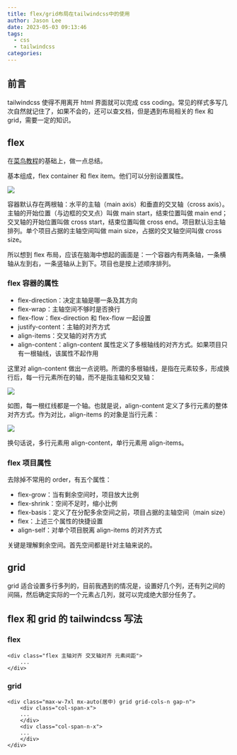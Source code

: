 ```yaml
---
title: flex/grid布局在tailwindcss中的使用
author: Jason Lee
date: 2023-05-03 09:13:46
tags:
  - css
  - tailwindcss
categories:
---
```


## 前言

tailwindcss 使得不用离开 html 界面就可以完成 css coding。常见的样式多写几次自然就记住了，如果不会的，还可以查文档，但是遇到布局相关的 flex 和 grid，需要一定的知识。

## flex

在[菜鸟教程](https://www.runoob.com/w3cnote/flex-grammar.html)的基础上，做一点总结。

基本组成，flex container 和 flex item。他们可以分别设置属性。

![](https://cdn.jsdelivr.net/gh/li199-code/blog-imgs@main/16830806001751683080598915.png)

容器默认存在两根轴：水平的主轴（main axis）和垂直的交叉轴（cross axis）。主轴的开始位置（与边框的交叉点）叫做 main start，结束位置叫做 main end；交叉轴的开始位置叫做 cross start，结束位置叫做 cross end。项目默认沿主轴排列。单个项目占据的主轴空间叫做 main size，占据的交叉轴空间叫做 cross size。

所以想到 flex 布局，应该在脑海中想起的画面是：一个容器内有两条轴，一条横轴从左到右，一条竖轴从上到下。项目也是按上述顺序排列。

### flex 容器的属性

- flex-direction：决定主轴是哪一条及其方向
- flex-wrap：主轴空间不够时是否换行
- flex-flow：flex-direction 和 flex-flow 一起设置
- justify-content：主轴的对齐方式
- align-items：交叉轴的对齐方式
- align-content：align-content 属性定义了多根轴线的对齐方式。如果项目只有一根轴线，该属性不起作用

这里对 align-content 做出一点说明。所谓的多根轴线，是指在元素较多，形成换行后，每一行元素所在的轴，而不是指主轴和交叉轴：

![](https://cdn.jsdelivr.net/gh/li199-code/blog-imgs@main/16830822436551683082242968.png)

如图，每一根红线都是一个轴。也就是说，align-content 定义了多行元素的整体对齐方式。作为对比，align-items 的对象是当行元素：

![](https://cdn.jsdelivr.net/gh/li199-code/blog-imgs@main/16830824356581683082435406.png)

换句话说，多行元素用 align-content，单行元素用 align-items。

### flex 项目属性

去除掉不常用的 order，有五个属性：

- flex-grow：当有剩余空间时，项目放大比例
- flex-shrink：空间不足时，缩小比例
- flex-basis：定义了在分配多余空间之前，项目占据的主轴空间（main size）
- flex：上述三个属性的快捷设置
- align-self：对单个项目脱离 align-items 的对齐方式

关键是理解剩余空间。首先空间都是针对主轴来说的。

## grid

grid 适合设置多行多列的，目前我遇到的情况是，设置好几个列，还有列之间的间隔，然后确定实际的一个元素占几列，就可以完成绝大部分任务了。

## flex 和 grid 的 tailwindcss 写法

### flex

```
<div class="flex 主轴对齐 交叉轴对齐 元素间距">
    ...
</div>
```

### grid

```
<div class="max-w-7xl mx-auto(居中) grid grid-cols-n gap-n">
    <div class="col-span-x">
    ...
    </div>
    <div class="col-span-n-x">
    ...
    </div>
</div>
```
